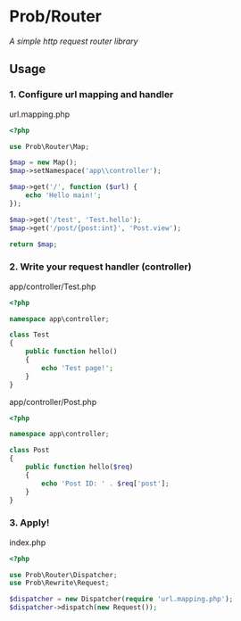 # Prob/Router
*A simple http request router library*

## Usage

### 1. Configure url mapping and handler
url.mapping.php
```php
<?php

use Prob\Router\Map;

$map = new Map();
$map->setNamespace('app\\controller');

$map->get('/', function ($url) {
    echo 'Hello main!';
});

$map->get('/test', 'Test.hello');
$map->get('/post/{post:int}', 'Post.view');

return $map;
```

### 2. Write your request handler (controller)
app/controller/Test.php
```php
<?php

namespace app\controller;

class Test
{
    public function hello()
    {
        echo 'Test page!';
    }
}
```

app/controller/Post.php
```php
<?php

namespace app\controller;

class Post
{
    public function hello($req)
    {
        echo 'Post ID: ' . $req['post'];
    }
}
```

### 3. Apply!
index.php
```php
<?php

use Prob\Router\Dispatcher;
use Prob\Rewrite\Request;

$dispatcher = new Dispatcher(require 'url.mapping.php');
$dispatcher->dispatch(new Request());
```